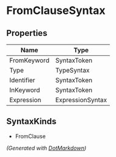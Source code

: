# FromClauseSyntax

## Properties

| Name        | Type             |
| ----------- | ---------------- |
| FromKeyword | SyntaxToken      |
| Type        | TypeSyntax       |
| Identifier  | SyntaxToken      |
| InKeyword   | SyntaxToken      |
| Expression  | ExpressionSyntax |

## SyntaxKinds

* FromClause

*\(Generated with [DotMarkdown](http://github.com/JosefPihrt/DotMarkdown)\)*